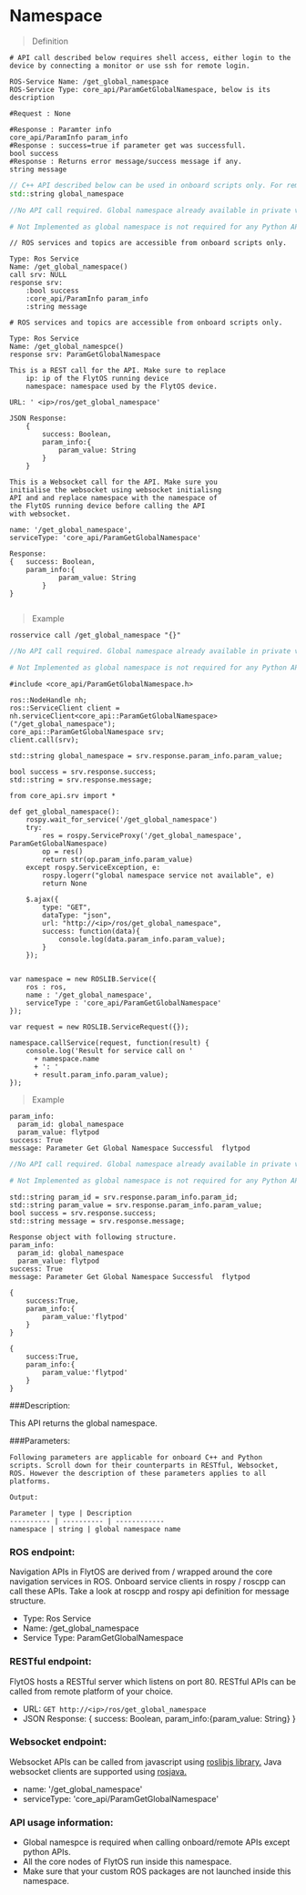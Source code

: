 # Namespace

> Definition

```shell
# API call described below requires shell access, either login to the device by connecting a monitor or use ssh for remote login. 

ROS-Service Name: /get_global_namespace
ROS-Service Type: core_api/ParamGetGlobalNamespace, below is its description

#Request : None

#Response : Paramter info
core_api/ParamInfo param_info
#Response : success=true if parameter get was successfull.
bool success
#Response : Returns error message/success message if any.
string message
```

```cpp
// C++ API described below can be used in onboard scripts only. For remote scripts you can use http client libraries to call FlytOS REST endpoints from C++.
std::string global_namespace

//No API call required. Global namespace already available in private variable: std::string global_namespace
```

```python
# Not Implemented as global namespace is not required for any Python API
```

```cpp--ros
// ROS services and topics are accessible from onboard scripts only.

Type: Ros Service
Name: /get_global_namespace()
call srv: NULL
response srv: 
    :bool success
    :core_api/ParamInfo param_info
    :string message
```

```python--ros
# ROS services and topics are accessible from onboard scripts only.

Type: Ros Service
Name: /get_global_namespce()
response srv: ParamGetGlobalNamespace

```

```javascript--REST
This is a REST call for the API. Make sure to replace 
    ip: ip of the FlytOS running device
    namespace: namespace used by the FlytOS device.

URL: ' <ip>/ros/get_global_namespace'

JSON Response:
	{
		success: Boolean,
		param_info:{
			param_value: String
		}
	}

```

```javascript--Websocket
This is a Websocket call for the API. Make sure you 
initialise the websocket using websocket initialisng 
API and and replace namespace with the namespace of 
the FlytOS running device before calling the API 
with websocket.

name: '/get_global_namespace',
serviceType: 'core_api/ParamGetGlobalNamespace'

Response:
{   success: Boolean,
    param_info:{
            param_value: String
        }
}


```


> Example

```shell
rosservice call /get_global_namespace "{}"
```

```cpp
//No API call required. Global namespace already available in private variable: std::string global_namespace
```

```python
# Not Implemented as global namespace is not required for any Python API
```

```cpp--ros
#include <core_api/ParamGetGlobalNamespace.h>

ros::NodeHandle nh;
ros::ServiceClient client = nh.serviceClient<core_api::ParamGetGlobalNamespace>("/get_global_namespace");
core_api::ParamGetGlobalNamespace srv;
client.call(srv);

std::string global_namespace = srv.response.param_info.param_value;

bool success = srv.response.success;
std::string = srv.response.message;
```

```python--ros
from core_api.srv import *

def get_global_namespace():
    rospy.wait_for_service('/get_global_namespace')
    try:
        res = rospy.ServiceProxy('/get_global_namespace', ParamGetGlobalNamespace)
        op = res()
        return str(op.param_info.param_value)
    except rospy.ServiceException, e:
        rospy.logerr("global namespace service not available", e)
        return None

```


```javascript--REST
	$.ajax({
	    type: "GET",
	    dataType: "json",
	    url: "http://<ip>/ros/get_global_namespace",   
	    success: function(data){
	        console.log(data.param_info.param_value);
	    }
	});


```

```javascript--Websocket
var namespace = new ROSLIB.Service({
    ros : ros,
    name : '/get_global_namespace',
    serviceType : 'core_api/ParamGetGlobalNamespace'
});

var request = new ROSLIB.ServiceRequest({});

namespace.callService(request, function(result) {
    console.log('Result for service call on '
      + namespace.name
      + ': '
      + result.param_info.param_value);
});
```


> Example

```shell
param_info: 
  param_id: global_namespace
  param_value: flytpod
success: True
message: Parameter Get Global Namespace Successful  flytpod
```

```cpp
//No API call required. Global namespace already available in private variable: std::string global_namespace
```

```python
# Not Implemented as global namespace is not required for any Python API
```

```cpp--ros
std::string param_id = srv.response.param_info.param_id;
std::string param_value = srv.response.param_info.param_value;
bool success = srv.response.success;
std::string message = srv.response.message;
```

```python--ros
Response object with following structure.
param_info: 
  param_id: global_namespace
  param_value: flytpod
success: True
message: Parameter Get Global Namespace Successful	flytpod
```


```javascript--REST
{
	success:True,
	param_info:{
		param_value:'flytpod'
	}
}

```

```javascript--Websocket
{
    success:True,
    param_info:{
        param_value:'flytpod'
    }
}
```





###Description:

This API returns the global namespace.

###Parameters:
    
    Following parameters are applicable for onboard C++ and Python scripts. Scroll down for their counterparts in RESTful, Websocket, ROS. However the description of these parameters applies to all platforms. 
    
    Output:
    
    Parameter | type | Description
    ---------- | ---------- | ------------
    namespace | string | global namespace name

### ROS endpoint:
Navigation APIs in FlytOS are derived from / wrapped around the core navigation services in ROS. Onboard service clients in rospy / roscpp can call these APIs. Take a look at roscpp and rospy api definition for message structure. 

* Type: Ros Service</br> 
* Name: /get_global_namespace</br>
* Service Type: ParamGetGlobalNamespace

### RESTful endpoint:
FlytOS hosts a RESTful server which listens on port 80. RESTful APIs can be called from remote platform of your choice.

* URL: ````GET http://<ip>/ros/get_global_namespace````
* JSON Response:
{
    success: Boolean,
    param_info:{param_value: String}
}


### Websocket endpoint:
Websocket APIs can be called from javascript using  [roslibjs library.](https://github.com/RobotWebTools/roslibjs) 
Java websocket clients are supported using [rosjava.](http://wiki.ros.org/rosjava)

* name: '/get_global_namespace'</br>
* serviceType: 'core_api/ParamGetGlobalNamespace'


### API usage information:

* Global namespce is required when calling onboard/remote APIs except python APIs.
* All the core nodes of FlytOS run inside this namespace.
* Make sure that your custom ROS packages are not launched inside this namespace.
